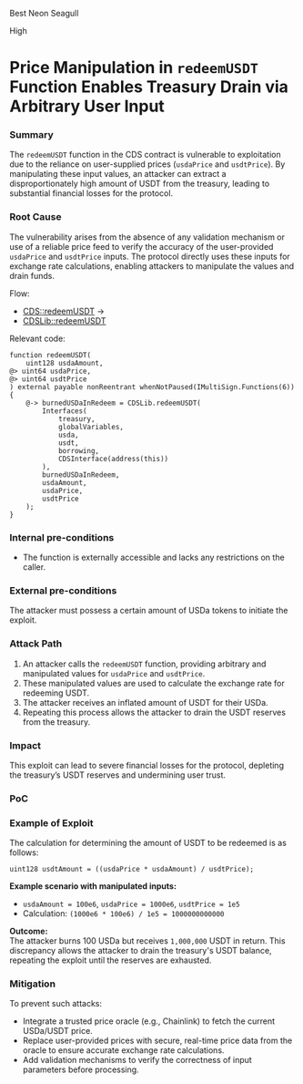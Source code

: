 Best Neon Seagull

High

# Price Manipulation in `redeemUSDT` Function Enables Treasury Drain via Arbitrary User Input

### Summary

The `redeemUSDT` function in the CDS contract is vulnerable to exploitation due to the reliance on user-supplied prices (`usdaPrice` and `usdtPrice`). By manipulating these input values, an attacker can extract a disproportionately high amount of USDT from the treasury, leading to substantial financial losses for the protocol.

### Root Cause

The vulnerability arises from the absence of any validation mechanism or use of a reliable price feed to verify the accuracy of the user-provided `usdaPrice` and `usdtPrice` inputs. The protocol directly uses these inputs for exchange rate calculations, enabling attackers to manipulate the values and drain funds.  

Flow:  
- [CDS::redeemUSDT](https://github.com/sherlock-audit/2024-11-autonomint/blob/0d324e04d4c0ca306e1ae4d4c65f0cb9d681751b/Blockchain/Blockchian/contracts/Core_logic/CDS.sol#L506) →  
- [CDSLib::redeemUSDT](https://github.com/sherlock-audit/2024-11-autonomint/blob/0d324e04d4c0ca306e1ae4d4c65f0cb9d681751b/Blockchain/Blockchian/contracts/lib/CDSLib.sol#L382)  

Relevant code:  

```solidity  
function redeemUSDT(  
    uint128 usdaAmount,  
@> uint64 usdaPrice,  
@> uint64 usdtPrice  
) external payable nonReentrant whenNotPaused(IMultiSign.Functions(6)) {  
    @-> burnedUSDaInRedeem = CDSLib.redeemUSDT(  
        Interfaces(  
            treasury,  
            globalVariables,  
            usda,  
            usdt,  
            borrowing,  
            CDSInterface(address(this))  
        ),  
        burnedUSDaInRedeem,  
        usdaAmount,  
        usdaPrice,  
        usdtPrice  
    );  
}
``` 

### Internal pre-conditions

- The function is externally accessible and lacks any restrictions on the caller.  

### External pre-conditions

The attacker must possess a certain amount of USDa tokens to initiate the exploit. 

### Attack Path

1. An attacker calls the `redeemUSDT` function, providing arbitrary and manipulated values for `usdaPrice` and `usdtPrice`.  
2. These manipulated values are used to calculate the exchange rate for redeeming USDT.  
3. The attacker receives an inflated amount of USDT for their USDa.  
4. Repeating this process allows the attacker to drain the USDT reserves from the treasury.

### Impact

This exploit can lead to severe financial losses for the protocol, depleting the treasury’s USDT reserves and undermining user trust. 

### PoC

### Example of Exploit  

The calculation for determining the amount of USDT to be redeemed is as follows:  

```solidity  
uint128 usdtAmount = ((usdaPrice * usdaAmount) / usdtPrice);  
```  

**Example scenario with manipulated inputs:**  
- `usdaAmount = 100e6`, `usdaPrice = 1000e6`, `usdtPrice = 1e5`  
- Calculation: `(1000e6 * 100e6) / 1e5 = 1000000000000`

**Outcome:**  
The attacker burns 100 USDa but receives `1,000,000` USDT in return. This discrepancy allows the attacker to drain the treasury's USDT balance, repeating the exploit until the reserves are exhausted.  

### Mitigation

To prevent such attacks:  
- Integrate a trusted price oracle (e.g., Chainlink) to fetch the current USDa/USDT price.  
- Replace user-provided prices with secure, real-time price data from the oracle to ensure accurate exchange rate calculations.  
- Add validation mechanisms to verify the correctness of input parameters before processing.  